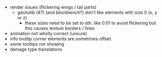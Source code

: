 - render issues (flickering wings / tail parts)
  - geckolib (4?) (and blockbench?) don't like elements with size 0 (x, y or z)
    - these sizes need to be set to sth. like 0.01 to avoid flickering but this causes texture borders / lines
- animation not wholly correct (unsure)
- info tooltip corner elements are sometimes offset
- some tooltips not showing
- damage type translations
